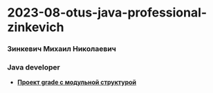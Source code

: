 # 2023-08-otus-java-professional-zinkevich
### Зинкевич Михаил Николаевич
### Java developer

* **[Проект grade с модульной структурой](https://github.com/Meehos90/2023-08-otus-java-pro-zinkevich/tree/master/hw01-gradle)** 
